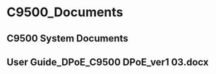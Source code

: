 # C9500_Documents
C9500 System Documents
-------------------------------------------------------------------------------------------------
User Guide_DPoE_C9500 DPoE_ver1 03.docx
-------------------------------------------------------------------------------------------------
